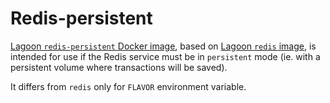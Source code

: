 # Redis-persistent

[Lagoon `redis-persistent` Docker image](https://github.com/amazeeio/lagoon/blob/master/images/redis-persistent/Dockerfile), based on [Lagoon `redis` image](./), is intended for use if the Redis service must be in `persistent` mode \(ie. with a persistent volume where transactions will be saved\).

It differs from `redis` only for `FLAVOR` environment variable.

